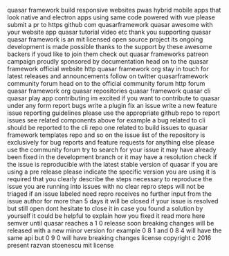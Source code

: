 quasar framework build responsive websites pwas hybrid mobile apps that look native and electron apps using same code powered with vue please submit a pr to https github com quasarframework quasar awesome with your website app quasar tutorial video etc thank you supporting quasar quasar framework is an mit licensed open source project its ongoing development is made possible thanks to the support by these awesome backers if youd like to join them check out quasar frameworks patreon campaign proudly sponsored by documentation head on to the quasar framework official website http quasar framework org stay in touch for latest releases and announcements follow on twitter quasarframework community forum head on to the official community forum http forum quasar framework org quasar repositories quasar framework quasar cli quasar play app contributing im excited if you want to contribute to quasar under any form report bugs write a plugin fix an issue write a new feature issue reporting guidelines please use the appropriate github repo to report issues see related components above for example a bug related to cli should be reported to the cli repo one related to build issues to quasar framework templates repo and so on the issue list of the repository is exclusively for bug reports and feature requests for anything else please use the community forum try to search for your issue it may have already been fixed in the development branch or it may have a resolution check if the issue is reproducible with the latest stable version of quasar if you are using a pre release please indicate the specific version you are using it is required that you clearly describe the steps necessary to reproduce the issue you are running into issues with no clear repro steps will not be triaged if an issue labeled need repro receives no further input from the issue author for more than 5 days it will be closed if your issue is resolved but still open dont hesitate to close it in case you found a solution by yourself it could be helpful to explain how you fixed it read more here semver until quasar reaches a 1 0 release soon breaking changes will be released with a new minor version for example 0 8 1 and 0 8 4 will have the same api but 0 9 0 will have breaking changes license copyright c 2016 present razvan stoenescu mit license
